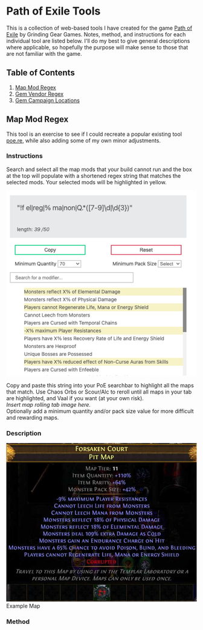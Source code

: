 # Path of Exile Tools

This is a collection of web-based tools I have created for the game [Path of Exile](http://pathofexile.com) by Grinding Gear Games. Notes, method, and instructions for each individual tool are listed below. I'll do my best to give general descriptions where applicable, so hopefully the purpose will make sense to those that are not familiar with the game. 

## Table of Contents
1. [Map Mod Regex](#mapmod)
2. [Gem Vendor Regex](#gemvendor)
3. [Gem Campaign Locations](#gemlocations)

## Map Mod Regex <a name="mapmod"></a>

This tool is an exercise to see if I could recreate a popular existing tool [poe.re](http://poe.re/#/maps), while also adding some of my own minor adjustments.

### Instructions
<p>
Search and select all the map mods that your build cannot run and the box at the top will populate with a shortened regex string that matches the selected mods. Your selected mods will be highlighted in yellow. 
</p>

![MapModRegex1](assets/mapmodregex1.png)

Copy and paste this string into your PoE searchbar to highlight all the maps that match. Use Chaos Orbs or Scour/Alc to reroll until all maps in your tab are highlighted, and Vaal if you want (at your own risk). 
<br>
<i>Insert map rolling tab image here.</i>
<br>
Optionally add a minimum quantity and/or pack size value for more difficult and rewarding maps.

### Description

![Map Mods](assets/mapmods.jpeg) Example Map


### Method


